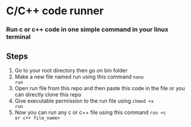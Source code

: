 # C/C++ code runner

### Run c or c++ code in one simple command in your linux terminal

## Steps
1. Go to your root directory then go on bin folder
2. Make a new file named run using this command
 <code>nano run</code>
3. Open run file from this repo and then paste this code in the file or you can directly clone this repo 
4. Give executable permission to the run file using
   <code>chmod +x run</code>
5. Now you can run any c or c++ file using this command 
  <code>run <c or c++ file_name></code>
